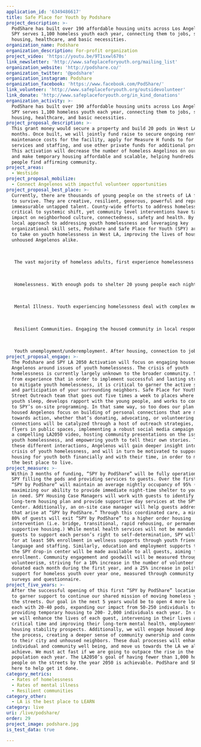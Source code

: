 ```yaml
---
application_id: '6349486617'
title: Safe Place for Youth by Podshare
project_description: >-
  PodShare has built over 190 affordable housing units across Los Angeles and
  SPY serves 1,100 homeless youth each year, connecting them to jobs, schools,
  housing, healthcare, and basic necessities.
organization_name: Podshare
organization_description: For-profit organization
project_video: 'https://youtu.be/9T1sxwl670s'
link_newsletter: 'http://www.safeplaceforyouth.org/mailing_list'
organization_website: 'http://podshare.co/'
organization_twitter: '@podshare'
organization_instagram: Podshare
organization_facebook: 'https://www.facebook.com/PodShare/'
link_volunteer: 'http://www.safeplaceforyouth.org/outsidevolunteer'
link_donate: 'http://www.safeplaceforyouth.org/in_kind_donations'
organization_activity: >-
  PodShare has built over 190 affordable housing units across Los Angeles and
  SPY serves 1,100 homeless youth each year, connecting them to jobs, schools,
  housing, healthcare, and basic necessities.
project_proposal_description: >-
  This grant money would secure a property and build 20 pods in West LA within 6
  months. Once built, we will jointly fund raise to secure ongoing rent and
  maintenance costs for the facility, apply for Measure H funds to for basic
  services and staffing, and use other private funds for additional programming.
  This activation will decrease the number of homeless Angelinos on our streets
  and make temporary housing affordable and scalable, helping hundreds of young
  people find affirming community.
project_areas:
  - Westside
project_proposal_mobilize:
  - Connect Angelenos with impactful volunteer opportunities
project_proposal_best_place: >-
  Currently, there are thousands of young people on the streets of LA fighting
  to survive. They are creative, resilient, generous, powerful and represent
  immeasurable untapped talent. County-wide efforts to address homelessness are
  critical to systemic shift, yet community level interventions have tangible
  impact on neighborhood culture, connectedness, safety and health. By taking a
  local approach to addressing youth homelessness and leveraging key
  organizational skill sets, Podshare and Safe Place for Youth (SPY) are poised
  to take on youth homelessness in West LA, improving the lives of housed and
  unhoused Angelenos alike.
   
   
   
   The vast majority of homeless adults, first experience homelessness in their teens and early 20’s. If stabilized early, time spent on the streets can be brief and non-recurring. However, without intervention, today’s homeless youth go on to become tomorrow’s chronically homeless adults, with deeply exacerbated medical, mental health and emotional scars due to extended trauma of life on the streets. This activation seeks to break that pipeline to chronic homelessness by meaningfully engaging young people in safe, youth- friendly, easily- accessible temporary housing. In doing so, we will show impact along the following metrics:
   
   
   
   Homelessness. With enough pods to shelter 20 young people each night, “SPY by Podshare” will move 50-250 individuals off the streets each year. This provides immediate safety and respite while significantly decreasing the likelihood that those individuals will become chronically homeless adults, impacting ~1,600 to ~8,000 people by the year 2050.
   
   
   
   Mental Illness. Youth experiencing homelessness deal with complex mental health concerns related to disconnection from family, histories of abuse and neglect, grief, isolation, and criminalization. Yet less than 6% of SPY youth report mental health concerns as a contributing factor to their homelessness. With onsite staffing and services available, guests will receive the care they need, preventing them from becoming part of the nearly 30% of chronically homeless adults with serious mental illness in LA County. 
   
   
   
   Resilient Communities. Engaging the housed community in local responses to homelessness allows for deeper social connectedness, greater feelings of community pride and ownership, and humanization and empathy-building for those living outside. We will measure community resilience year over year through the number of volunteers participating in our programs and pre and post questionnaires regarding measures of connectedness for both guests and volunteers.
   
   
   
   Youth unemployment/underemployment. After housing, connection to jobs is the most requested service from youth at SPY. With a strong track record of engaging hundreds of youth in employment programming each year, this activation will ensure that guests are provided ample opportunity to find meaningful work and are offered metro passes and bus tokens to increase work transit accessibility.
project_proposal_engage: >-
  The Podshare and SPY LA 2050 Activation will focus on engaging housed
  Angelenos around issues of youth homelessness. The crisis of youth
  homelessness is currently largely unknown to the broader community. SPY knows
  from experience that in order to implement successful and lasting strategies
  to mitigate youth homelessness, it is critical to garner the active support
  and participation of your surrounding neighbors. Safe Place for Youth has a
  Street Outreach team that goes out five times a week to places where homeless
  youth sleep, develops rapport with the young people, and works to connect them
  to SPY’s on-site programming. In that same way, so too does our plan to engage
  housed Angelenos focus on building of personal connections that are motivated
  towards action, whether that’s donating, advocating, or volunteering. These
  connections will be catalyzed through a host of outreach strategies, including
  flyers in public spaces, implementing a robust social media campaign including
  a compelling LA2050 video, hosting community presentations on the issue of
  youth homelessness, and empowering youth to tell their own stories. Through
  these different interactions, Angelenos will gain deeper insight into the
  crisis of youth homelessness, and will in turn be motivated to support crisis
  housing for youth both financially and with their time, in order to make LA
  the best place to live.
project_measure: >-
  Within 3 months of funding, “SPY by PodShare” will be fully operational with
  SPY filling the pods and providing services to guests. Over the first 2 years,
  “SPY by PodShare” will maintain an average nightly occupancy of 95% (19 pods)
  maximizing our ability to provide immediate night-time shelter to young people
  in need. SPY Housing Case Managers will work with guests to identify their
  long-term housing plan and provide supportive day services at the SPY Drop-In
  Center. Additionally, an on-site case manager will help guests address needs
  that arise at “SPY by PodShare.” Through this coordinated care, a minimum of
  80% of guests will exit “SPY by PodShare” to a higher order housing
  intervention (i.e. bridge, transitional, rapid rehousing, or permanent
  supportive housing.) While mental health services will not be mandated for
  guests to support each person’s right to self-determination, SPY will strive
  for at least 50% enrollment in wellness supports through youth friendly
  language and staffing. Similarly, education and employment supports through
  the SPY drop-in center will be made available to all guests, aiming for 65%
  enrollment. Community engagement and goodwill will be measured through
  volunteerism, striving for a 10% increase in the number of volunteer hours
  donated each month during the first year, and a 25% increase in political
  support for homeless youth over year one, measured through community feedback
  surveys and questionnaire.
project_five_years: >-
  After the successful opening of this first “SPY by PodShare” location, we hope
  to garner support to continue our shared mission of moving homeless youth off
  the streets. Our goal in the next 5 years would be to open 4 more locations,
  each with 20-40 pods, expanding our impact from 50-250 individuals to
  providing temporary housing to 200- 2,000 individuals each year. In doing so,
  we will enhance the lives of each guest, intervening in their lives at a
  critical time and improving their long-term mental health, employment, and
  housing stability prospects. Additionally, we will engage housed Angelenos in
  the process, creating a deeper sense of community ownership and connectedness
  to their city and unhoused neighbors. These dual processes will enhance
  individual and community well being, and move us towards the LA we all want to
  achieve. We must act fast if we are going to outpace the rise in the homeless
  population each year. The LA2050’s goal of having fewer than 1,000 homeless
  people on the streets by the year 2050 is achievable. PodShare and SPY are
  here to help get it done.
category_metrics:
  - Rates of homelessness
  - Rates of mental illness
  - Resilient communities
category_other:
  - LA is the best place to LEARN
category: live
uri: /live/podshare/
order: 29
project_image: podshare.jpg
is_test_data: true

---
```

